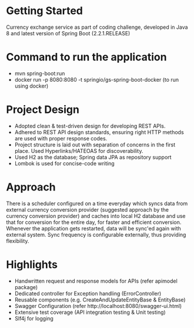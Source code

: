 # Getting Started
Currency exchange service as part of coding challenge, developed in Java 8 and latest version of Spring Boot (2.2.1.RELEASE) 

# Command to run the application
- mvn spring-boot:run
- docker run -p 8080:8080 -t springio/gs-spring-boot-docker (to run using docker)

# Project Design
- Adopted clean & test-driven design for developing REST APIs.
- Adhered to REST API design standards, ensuring right HTTP methods are used with proper response codes.
- Project structure is laid out with separation of concerns in the first place. Used Hyperlinks/HATEOAS for discoverability.
- Used H2 as the database; Spring data JPA as repository support
- Lombok is used for concise-code writing

# Approach
There is a scheduler configured on a time everyday which syncs data from external currency conversion provider (suggested approach by the currency conversion provider) and caches into
local H2 database and use that for conversion for the entire day, for faster and efficient conversion. Whenever the application
gets restarted, data will be sync'ed again with external system. Sync frequency is configurable externally, thus providing
flexibility.

# Highlights
- Handwritten request and response models for APIs (refer apimodel package)
- Dedicated controller for Exception handling (ErrorController)
- Reusable components (e.g. CreateAndUpdateEntityBase & EntityBase)
- Swagger Configuration (refer http://localhost:8080/swagger-ui.html)
- Extensive test coverage (API integration testing & Unit testing)
- Slf4j for logging
